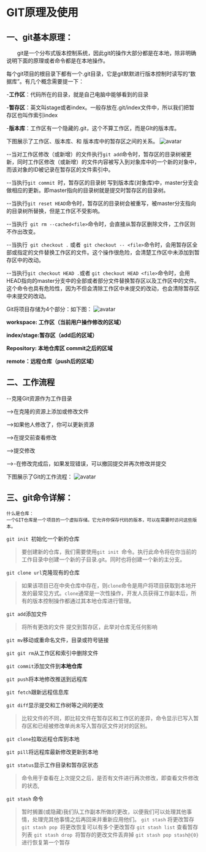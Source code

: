 # GIT原理及使用
## 一、git基本原理：

　　git是一个分布式版本控制系统，因此git的操作大部分都是在本地，除非明确说明下面的原理或者命令都是在本地操作。

每个git项目的根目录下都有一个.git目录，它是git默默进行版本控制时读写的“数据库”。有几个概念需要提一下：

-**工作区**：代码所在的目录，就是自己电脑中能够看到的目录

-**暂存区**：英文叫stage或者index。一般存放在.git/index文件中，所以我们把暂存区也叫作索引index

-**版本库**：工作区有一个隐藏的.git，这个不算工作区，而是GIt的版本库。

 

下图展示了工作区、版本库、和 版本库中的暂存区之间的关系。
![avatar](https://img2020.cnblogs.com/blog/154172/202111/154172-20211128154955686-1532351478.png)
 



--当对工作区修改（或新增）的文件执行`git add`命令时，暂存区的目录树被更新，同时工作区修改（或新增）的文件内容被写入到对象库中的一个新的对象中，而该对象的ID被记录在暂存区的文件索引中。

--当执行`git commit `时，暂存区的目录树 写到版本库(对象库)中，master分支会做相应的更新。即master指向的目录树就是提交时暂存区的目录树。

--当执行` git reset HEAD `命令时，暂存区的目录树会被重写，被master分支指向的目录树所替换，但是工作区不受影响。

--当执行` git rm --cached<file>`命令时，会直接从暂存区删除文件，工作区则不作出改变。

--当执行` git checkout .` 或者` git checkout -- <file>`命令时，会用暂存区全部或指定的文件替换工作区的文件。这个操作很危险，会清楚工作区中未添加到暂存区中的改动。

--当执行`git checkout HEAD .`或者 `git checkout HEAD <file>`命令时，会用HEAD指向的master分支中的全部或者部分文件替换暂存区以及工作区中的文件。这个命令也具有危险性，因为不但会清除工作区中未提交的改动，也会清除暂存区中未提交的改动。

Git将项目存储为4个部分：如下图：
![avatar](https://img2020.cnblogs.com/blog/154172/202111/154172-20211128164015785-774007107.png)
　　

 

**workspace: 工作区（当前用户操作修改的区域）**

**index/stage:暂存区（add后的区域）**

**Repository: 本地仓库区 commit之后的区域**

**remote：远程仓库（push后的区域）**

## 二、工作流程
--克隆Git资源作为工作目录

-->在克隆的资源上添加或修改文件

-->如果他人修改了，你可以更新资源

-->在提交前查看修改

-->提交修改

-->-在修改完成后，如果发现错误，可以撤回提交并再次修改并提交

下图展示了Git的工作流程：
![avatar](https://img2020.cnblogs.com/blog/154172/202111/154172-20211128162654131-1849794365.png)
　　
## 三、git命令详解：


```
什么是仓库：
一个GIT仓库是一个项目的一个虚拟存储。它允许你保存代码的版本，可以在需要时访问这些版本。
```

`git init `初始化一个新的仓库

>要创建新的仓库，我们需要使用`git init `命令。执行此命令将在你当前的工作目录中创建一个新的子目录.git。同时也将创建一个新的主分支。　　

`git clone url`克隆现有的仓库

>如果该项目已在中央仓库中存在，则`clone`命令是用户将项目获取到本地开发的最常见方式。`clone`通常是一次性操作，开发人员获得工作副本后，所有的版本控制操作都通过其本地仓库进行管理。


`git add`添加文件

>将所有更改的文件 提交到暂存区，此举对仓库无任何影响

`git mv`移动或重命名文件，目录或符号链接


`git git rm`从工作区和索引中删除文件

`git commit`添加文件到**本地仓库**



`git push`将本地修改推送到远程库

`git fetch`跟新远程信息库

`git diff`显示提交和工作树等之间的更改

>比较文件的不同，即比较文件在暂存区和工作区的差异，命令显示已写入暂存区和已经被修改单尚未写入暂存区文件对对的区别。

`git clone`拉取远程仓库到本地

`git pill`将远程库最新修改更新到本地

`git status`显示工作目录和暂存区状态
>命令用于查看在上次提交之后，是否有文件进行再次修改，即查看文件修改的状态,
 
`git stash` 命令

>暂时搁置(或隐藏)我们队工作副本所做的更改，以便我们可以处理其他事情，处理完其他事情之后再回来并重新应用他们。
>`git stash`   将更改暂存
>`git stash pop `将更改恢复可以有多个更改暂存
>`git stash list` 查看暂存列表
>`git stash drop `将暂存的更改文件丢弃掉
>`git stash pop stash@{0} `进行恢复第一个暂存

　　　　




